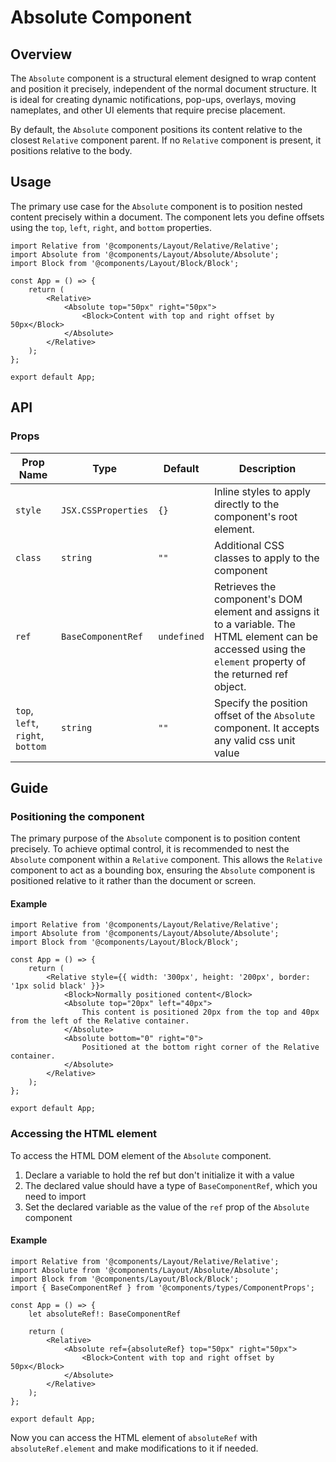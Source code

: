 # Absolute Component

## Overview

The `Absolute` component is a structural element designed to wrap content and position it precisely, independent of the normal document structure. It is ideal for creating dynamic notifications, pop-ups, overlays, moving nameplates, and other UI elements that require precise placement.

By default, the `Absolute` component positions its content relative to the closest `Relative` component parent. If no `Relative` component is present, it positions relative to the body.

## Usage 

The primary use case for the `Absolute` component is to position nested content precisely within a document. The component lets you define offsets using the `top`, `left`, `right`, and `bottom` properties.

```tsx
import Relative from '@components/Layout/Relative/Relative';
import Absolute from '@components/Layout/Absolute/Absolute';
import Block from '@components/Layout/Block/Block';

const App = () => {
    return (
        <Relative>
            <Absolute top="50px" right="50px">
                <Block>Content with top and right offset by 50px</Block>
            </Absolute>
        </Relative>
    );
};

export default App;
```

## API

### Props
|Prop Name |Type |Default | Description |
|---|---|---|---|
| `style` | `JSX.CSSProperties` | `{}` | Inline styles to apply directly to the component's root element. |
| `class` | `string` | `""` | Additional CSS classes to apply to the component |
| `ref` | `BaseComponentRef` | `undefined` | Retrieves the component's DOM element and assigns it to a variable. The HTML element can be accessed using the `element` property of the returned ref object. |
| `top`, `left`, `right`, `bottom` | `string` | `""` | Specify the position offset of the `Absolute` component. It accepts any valid css unit value |

## Guide

### Positioning the component

The primary purpose of the `Absolute` component is to position content precisely. To achieve optimal control, it is recommended to nest the `Absolute` component within a `Relative` component. This allows the `Relative` component to act as a bounding box, ensuring the `Absolute` component is positioned relative to it rather than the document or screen.

#### Example

```tsx
import Relative from '@components/Layout/Relative/Relative';
import Absolute from '@components/Layout/Absolute/Absolute';
import Block from '@components/Layout/Block/Block';

const App = () => {
    return (
        <Relative style={{ width: '300px', height: '200px', border: '1px solid black' }}>
            <Block>Normally positioned content</Block>
            <Absolute top="20px" left="40px">
                This content is positioned 20px from the top and 40px from the left of the Relative container.
            </Absolute>
            <Absolute bottom="0" right="0">
                Positioned at the bottom right corner of the Relative container.
            </Absolute>
        </Relative>
    );
};

export default App;
```

### Accessing the HTML element

To access the HTML DOM element of the `Absolute` component.

1. Declare a variable to hold the ref but don't initialize it with a value
2. The declared value should have a type of `BaseComponentRef`, which you need to import
3. Set the declared variable as the value of the `ref` prop of the `Absolute` component

#### Example

```tsx
import Relative from '@components/Layout/Relative/Relative';
import Absolute from '@components/Layout/Absolute/Absolute';
import Block from '@components/Layout/Block/Block';
import { BaseComponentRef } from '@components/types/ComponentProps';

const App = () => {
    let absoluteRef!: BaseComponentRef

    return (
        <Relative>
            <Absolute ref={absoluteRef} top="50px" right="50px">
                <Block>Content with top and right offset by 50px</Block>
            </Absolute>
        </Relative>
    );
};

export default App;
```

Now you can access the HTML element of `absoluteRef` with `absoluteRef.element` and make modifications to it if needed. 